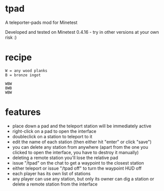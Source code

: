 # tpad
A teleporter-pads mod for Minetest

Developed and tested on Minetest 0.4.16 - try in other versions at your own risk :)

# recipe
    W = any wood planks
    B = bronze ingot
  
    WBW
    BWB
    WBW

# features
- place down a pad and the teleport station will be immediately active
- right-click on a pad to open the interface
- doubleclick on a station to teleport to it
- edit the name of each station (then either hit "enter" or click "save")
- you can delete any station from anywhere (apart from the one you clicked to open the interface, you have to destroy it manually)
- deleting a remote station you'll lose the relative pad
- issue "/tpad" on the chat to get a waypoint to the closest station
- either teleport or issue "/tpad off" to turn the waypoint HUD off
- each player has its own list of stations
- any player can use any station, but only its owner can dig a station or delete a remote station from the interface

